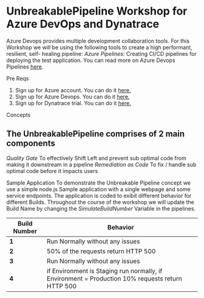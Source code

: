 # UnbreakablePipeline Workshop for Azure DevOps and Dynatrace 


Azure Devops provides multiple development collaboration tools. For this Workshop we will be using the following tools to create a high performant, resilient, self- healing pipeline:
*Azure Pipelines:* Creating CI/CD pipelines for deploying the test application. You can read more on Azure Devops Pipelines [here](https://docs.microsoft.com/en-us/azure/devops/pipelines/index?view=vsts).

Pre Reqs 
1. Sign up for Azure account. You can do it [here.](https://azure.microsoft.com/en-us/)
2. Sign up for Azure Devops. You can do it [here.](https://azure.microsoft.com/en-ca/services/devops/)
3. Sign up for Dynatrace trial. You can do it [here.](https://www.dynatrace.com/trial/)

Concepts
## The UnbreakablePipeline  comprises of 2 main components 
*Quality Gate* To effectively Shift Left and prevent sub optimal code from making it downstream in a pipeline 
*Remediation as Code* To fix / handle sub optimal code before it impacts users

Sample Application
To demonstrate the Unbreakable Pipeline concept we use a simple node.js Sample application with a single webpage and some service endpoints. The application is coded to exibit different behavior for different Builds. Throughout the course of the workshop we will update the Build Name by changing the *SimulateBuildNumber* Variable in the pipelines. 

| Build Number | Behavior |
| --- | --- |
| **1** | Run Normally without any issues |
| **2** | 50% of the requests return HTTP 500 |
| **3** | Run Normally without any issues |
| **4** | if Environment is Staging run normally, if Environment = Production 10% requests return HTTP 500 |




